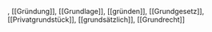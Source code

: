 , [[Gründung]], [[Grundlage]], [[gründen]], [[Grundgesetz]], [[Privatgrundstück]], [[grundsätzlich]], [[Grundrecht]]